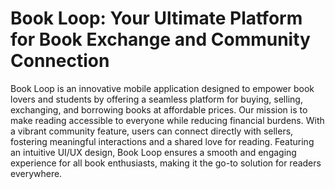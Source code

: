 # Book Loop: Your Ultimate Platform for Book Exchange and Community Connection

Book Loop is an innovative mobile application designed to empower book lovers and students by offering a seamless platform for buying, selling, exchanging, and borrowing books at affordable prices. Our mission is to make reading accessible to everyone while reducing financial burdens. With a vibrant community feature, users can connect directly with sellers, fostering meaningful interactions and a shared love for reading. Featuring an intuitive UI/UX design, Book Loop ensures a smooth and engaging experience for all book enthusiasts, making it the go-to solution for readers everywhere.
